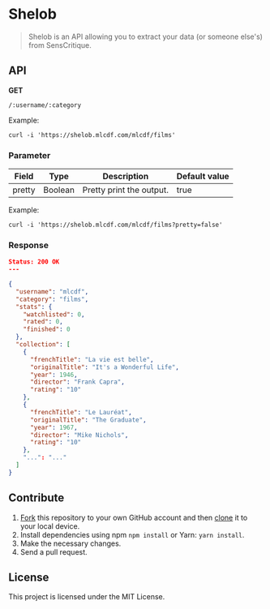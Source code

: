 # Shelob

> Shelob is an API allowing you to extract your data (or someone else's) from SensCritique.

## API

**GET**

```/:username/:category```

Example:

```console
curl -i 'https://shelob.mlcdf.com/mlcdf/films'
```

### Parameter

| Field  | Type    | Description              | Default value |
| ------ | ------- | ------------------------ | ------------- |
| pretty | Boolean | Pretty print the output. | true          |

Example:

```console
curl -i 'https://shelob.mlcdf.com/mlcdf/films?pretty=false'
```

### Response

```json
Status: 200 OK
---

{
  "username": "mlcdf",
  "category": "films",
  "stats": {
    "watchlisted": 0,
    "rated": 0,
    "finished": 0
  },
  "collection": [
    {
      "frenchTitle": "La vie est belle",
      "originalTitle": "It's a Wonderful Life",
      "year": 1946,
      "director": "Frank Capra",
      "rating": "10"
    },
    {
      "frenchTitle": "Le Lauréat",
      "originalTitle": "The Graduate",
      "year": 1967,
      "director": "Mike Nichols",
      "rating": "10"
    },
    "...": "..."
  ]
}
```

## Contribute

1. [Fork](https://help.github.com/articles/fork-a-repo/) this repository to your own GitHub account and then [clone](https://help.github.com/articles/cloning-a-repository/) it to your local device.
2. Install dependencies using npm `npm install` or Yarn: `yarn install`.
3. Make the necessary changes.
4. Send a pull request.


## License

This project is licensed under the MIT License.